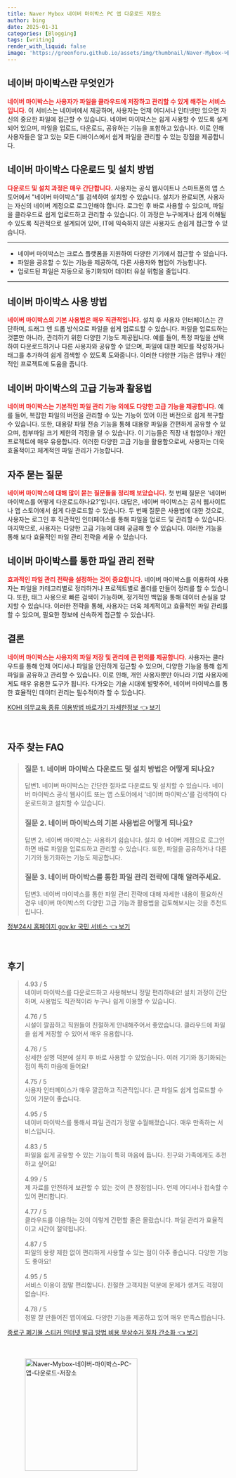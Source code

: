 ```yaml
---
title: Naver Mybox 네이버 마이박스 PC 앱 다운로드 저장소
author: bing
date: 2025-01-31
categories: [Blogging]
tags: [writing]
render_with_liquid: false
image: 'https://greenforu.github.io/assets/img/thumbnail/Naver-Mybox-네이버-마이박스-PC-앱-다운로드-저장소.webp'
---
```



<h2 id='네이버 마이박스란 무엇인가'>네이버 마이박스란 무엇인가</h2>

<p><b><span style="color: #ee2323;">네이버 마이박스는 사용자가 파일을 클라우드에 저장하고 관리할 수 있게 해주는 서비스입니다.</span></b> 이 서비스는 네이버에서 제공하며, 사용자는 언제 어디서나 인터넷만 있으면 자신의 중요한 파일에 접근할 수 있습니다. 네이버 마이박스는 쉽게 사용할 수 있도록 설계되어 있으며, 파일을 업로드, 다운로드, 공유하는 기능을 포함하고 있습니다. 이로 인해 사용자들은 알고 있는 모든 디바이스에서 쉽게 파일을 관리할 수 있는 장점을 제공합니다.</p>

<h2 id='네이버 마이박스 다운로드 및 설치 방법'>네이버 마이박스 다운로드 및 설치 방법</h2>

<p><b><span style="color: #ee2323;">다운로드 및 설치 과정은 매우 간단합니다.</span></b> 사용자는 공식 웹사이트나 스마트폰의 앱 스토어에서 "네이버 마이박스"를 검색하여 설치할 수 있습니다. 설치가 완료되면, 사용자는 자신의 네이버 계정으로 로그인해야 합니다. 로그인 후 바로 사용할 수 있으며, 파일을 클라우드로 쉽게 업로드하고 관리할 수 있습니다. 이 과정은 누구에게나 쉽게 이해될 수 있도록 직관적으로 설계되어 있어, IT에 익숙하지 않은 사용자도 손쉽게 접근할 수 있습니다.</p>

<hr />

<ul>
    <li>네이버 마이박스는 크로스 플랫폼을 지원하여 다양한 기기에서 접근할 수 있습니다.</li>
    <li>파일을 공유할 수 있는 기능을 제공하여, 다른 사용자와 협업이 가능합니다.</li>
    <li>업로드된 파일은 자동으로 동기화되어 데이터 유실 위험을 줄입니다.</li>
</ul>

<hr />

<h2 id='네이버 마이박스 사용 방법'>네이버 마이박스 사용 방법</h2>

<p><b><span style="color: #ee2323;">네이버 마이박스의 기본 사용법은 매우 직관적입니다.</span></b> 설치 후 사용자 인터페이스는 간단하며, 드래그 앤 드롭 방식으로 파일을 쉽게 업로드할 수 있습니다. 파일을 업로드하는 것뿐만 아니라, 관리하기 위한 다양한 기능도 제공됩니다. 예를 들어, 특정 파일을 선택하여 다운로드하거나 다른 사용자와 공유할 수 있으며, 파일에 대한 메모를 작성하거나 태그를 추가하여 쉽게 검색할 수 있도록 도와줍니다. 이러한 다양한 기능은 업무나 개인적인 프로젝트에 도움을 줍니다.</p>

<h2 id='네이버 마이박스의 고급 기능과 활용법'>네이버 마이박스의 고급 기능과 활용법</h2>

<p><b><span style="color: #ee2323;">네이버 마이박스는 기본적인 파일 관리 기능 외에도 다양한 고급 기능을 제공합니다.</span></b> 예를 들어, 복잡한 파일의 버전을 관리할 수 있는 기능이 있어 이전 버전으로 쉽게 복구할 수 있습니다. 또한, 대용량 파일 전송 기능을 통해 대용량 파일을 간편하게 공유할 수 있으며, 첨부파일 크기 제한의 걱정을 덜 수 있습니다. 이 기능들은 직장 내 협업이나 개인 프로젝트에 매우 유용합니다. 이러한 다양한 고급 기능을 활용함으로써, 사용자는 더욱 효율적이고 체계적인 파일 관리가 가능합니다.</p>

<h2 id='자주 묻는 질문'>자주 묻는 질문</h2>

<p><b><span style="color: #ee2323;">네이버 마이박스에 대해 많이 묻는 질문들을 정리해 보았습니다.</span></b> 첫 번째 질문은 '네이버 마이박스를 어떻게 다운로드하나요?'입니다. 대답은, 네이버 마이박스는 공식 웹사이트나 앱 스토어에서 쉽게 다운로드할 수 있습니다. 두 번째 질문은 사용법에 대한 것으로, 사용자는 로그인 후 직관적인 인터페이스를 통해 파일을 업로드 및 관리할 수 있습니다. 마지막으로, 사용자는 다양한 고급 기능에 대해 궁금해 할 수 있습니다. 이러한 기능을 통해 보다 효율적인 파일 관리 전략을 세울 수 있습니다.</p>

<h2 id='네이버 마이박스를 통한 파일 관리 전략'>네이버 마이박스를 통한 파일 관리 전략</h2>

<p><b><span style="color: #ee2323;">효과적인 파일 관리 전략을 설정하는 것이 중요합니다.</span></b> 네이버 마이박스를 이용하여 사용자는 파일을 카테고리별로 정리하거나 프로젝트별로 폴더를 만들어 정리를 할 수 있습니다. 또한, 태그 사용으로 빠른 검색이 가능하며, 정기적인 백업을 통해 데이터 손실을 방지할 수 있습니다. 이러한 전략을 통해, 사용자는 더욱 체계적이고 효율적인 파일 관리를 할 수 있으며, 필요한 정보에 신속하게 접근할 수 있습니다.</p>

<h2 id='결론'>결론</h2>

<p><b><span style="color: #ee2323;">네이버 마이박스는 사용자의 파일 저장 및 관리에 큰 편의를 제공합니다.</span></b> 사용자는 클라우드를 통해 언제 어디서나 파일을 안전하게 접근할 수 있으며, 다양한 기능을 통해 쉽게 파일을 공유하고 관리할 수 있습니다. 이로 인해, 개인 사용자뿐만 아니라 기업 사용자에게도 매우 유용한 도구가 됩니다. 다가오는 기술 시대에 발맞추어, 네이버 마이박스를 통한 효율적인 데이터 관리는 필수적이라 할 수 있습니다.</p>


<p><a class="click-button" title="KOHI 의무교육 종류 이용방법 바로가기 자세한정보" href="https://greenforu.github.io/posts/KOHI-%EC%9D%98%EB%AC%B4%EA%B5%90%EC%9C%A1-%EC%A2%85%EB%A5%98-%EC%9D%B4%EC%9A%A9%EB%B0%A9%EB%B2%95-%EB%B0%94%EB%A1%9C%EA%B0%80%EA%B8%B0-%EC%9E%90%EC%84%B8%ED%95%9C%EC%A0%95%EB%B3%B4/" rel="dofollow">KOHI 의무교육 종류 이용방법 바로가기 자세한정보 👈 보기</a></p><br>
<h2 id='자주_찾는_FAQ'>자주 찾는 FAQ</h2>
<div itemscope="" itemtype="https://schema.org/FAQPage"> 
<blockquote> 
<div itemscope="" itemprop="mainEntity" itemtype="https://schema.org/Question"> 
<h3 itemprop="name">질문 1. 네이버 마이박스 다운로드 및 설치 방법은 어떻게 되나요?</h3> 
<div itemscope="" itemprop="acceptedAnswer" itemtype="https://schema.org/Answer"> 
<span itemprop="text"> 
<p>답변1. 네이버 마이박스는 간단한 절차로 다운로드 및 설치할 수 있습니다. 네이버 마이박스 공식 웹사이트 또는 앱 스토어에서 '네이버 마이박스'를 검색하여 다운로드하고 설치할 수 있습니다.</p> 
</span> 
</div> 
</div> 
<div itemscope="" itemprop="mainEntity" itemtype="https://schema.org/Question"> 
<h3 itemprop="name">질문 2. 네이버 마이박스의 기본 사용법은 어떻게 되나요?</h3> 
<div itemscope="" itemprop="acceptedAnswer" itemtype="https://schema.org/Answer"> 
<span itemprop="text"> 
<p>답변 2. 네이버 마이박스는 사용하기 쉽습니다. 설치 후 네이버 계정으로 로그인하면 바로 파일을 업로드하고 관리할 수 있습니다. 또한, 파일을 공유하거나 다른 기기와 동기화하는 기능도 제공합니다.</p> 
</span> 
</div> 
</div> 
<div itemscope="" itemprop="mainEntity" itemtype="https://schema.org/Question"> 
<h3 itemprop="name">질문 3. 네이버 마이박스를 통한 파일 관리 전략에 대해 알려주세요.</h3> 
<div itemscope="" itemprop="acceptedAnswer" itemtype="https://schema.org/Answer"> 
<span itemprop="text"> 
<p>답변3. 네이버 마이박스를 통한 파일 관리 전략에 대해 자세한 내용이 필요하신 경우 네이버 마이박스의 다양한 고급 기능과 활용법을 검토해보시는 것을 추천드립니다.</p> 
</span> 
</div> 
</div> 
</blockquote> 
</div>
<p><a class="click-button" title="정부24시 홈페이지 gov.kr 국민 서비스" href="https://greenforu.github.io/posts/%EC%A0%95%EB%B6%8024%EC%8B%9C-%ED%99%88%ED%8E%98%EC%9D%B4%EC%A7%80-gov.kr-%EA%B5%AD%EB%AF%BC-%EC%84%9C%EB%B9%84%EC%8A%A4/" rel="dofollow">정부24시 홈페이지 gov.kr 국민 서비스 👈 보기</a></p><br>
<h2 id='후기'>후기</h2>
<div itemscope itemtype="https://schema.org/Product">
  <blockquote>
  <div itemprop="review" itemscope itemtype="https://schema.org/Review">
      <div itemprop="reviewRating" itemscope itemtype="https://schema.org/Rating"> <span itemprop="ratingValue">4.93</span> / <span itemprop="bestRating">5</span> </div>
      <span itemprop="reviewBody">네이버 마이박스를 다운로드하고 사용해보니 정말 편리하네요! 설치 과정이 간단하며, 사용법도 직관적이라 누구나 쉽게 이용할 수 있습니다.</span>
  </div>
  <br>
  <div itemprop="review" itemscope itemtype="https://schema.org/Review">
      <div itemprop="reviewRating" itemscope itemtype="https://schema.org/Rating"> <span itemprop="ratingValue">4.76</span> / <span itemprop="bestRating">5</span> </div>
      <span itemprop="reviewBody">시설이 깔끔하고 직원들이 친절하게 안내해주어서 좋았습니다. 클라우드에 파일을 쉽게 저장할 수 있어서 매우 유용합니다.</span>
  </div>
  <br>
  <div itemprop="review" itemscope itemtype="https://schema.org/Review">
      <div itemprop="reviewRating" itemscope itemtype="https://schema.org/Rating"> <span itemprop="ratingValue">4.76</span> / <span itemprop="bestRating">5</span> </div>
      <span itemprop="reviewBody">상세한 설명 덕분에 설치 후 바로 사용할 수 있었습니다. 여러 기기와 동기화되는 점이 특히 마음에 들어요!</span>
  </div>
  <br>
  <div itemprop="review" itemscope itemtype="https://schema.org/Review">
      <div itemprop="reviewRating" itemscope itemtype="https://schema.org/Rating"> <span itemprop="ratingValue">4.75</span> / <span itemprop="bestRating">5</span> </div>
      <span itemprop="reviewBody">사용자 인터페이스가 매우 깔끔하고 직관적입니다. 큰 파일도 쉽게 업로드할 수 있어 기분이 좋습니다.</span>
  </div>
  <br>
  <div itemprop="review" itemscope itemtype="https://schema.org/Review">
      <div itemprop="reviewRating" itemscope itemtype="https://schema.org/Rating"> <span itemprop="ratingValue">4.95</span> / <span itemprop="bestRating">5</span> </div>
      <span itemprop="reviewBody">네이버 마이박스를 통해서 파일 관리가 정말 수월해졌습니다. 매우 만족하는 서비스입니다.</span>
  </div>
  <br>
  <div itemprop="review" itemscope itemtype="https://schema.org/Review">
      <div itemprop="reviewRating" itemscope itemtype="https://schema.org/Rating"> <span itemprop="ratingValue">4.83</span> / <span itemprop="bestRating">5</span> </div>
      <span itemprop="reviewBody">파일을 쉽게 공유할 수 있는 기능이 특히 마음에 듭니다. 친구와 가족에게도 추천하고 싶어요!</span>
  </div>
  <br>
  <div itemprop="review" itemscope itemtype="https://schema.org/Review">
      <div itemprop="reviewRating" itemscope itemtype="https://schema.org/Rating"> <span itemprop="ratingValue">4.99</span> / <span itemprop="bestRating">5</span> </div>
      <span itemprop="reviewBody">제 자료를 안전하게 보관할 수 있는 것이 큰 장점입니다. 언제 어디서나 접속할 수 있어 편리합니다.</span>
  </div>
  <br>
  <div itemprop="review" itemscope itemtype="https://schema.org/Review">
      <div itemprop="reviewRating" itemscope itemtype="https://schema.org/Rating"> <span itemprop="ratingValue">4.77</span> / <span itemprop="bestRating">5</span> </div>
      <span itemprop="reviewBody">클라우드를 이용하는 것이 이렇게 간편할 줄은 몰랐습니다. 파일 관리가 효율적이고 시간이 절약됩니다.</span>
  </div>
  <br>
  <div itemprop="review" itemscope itemtype="https://schema.org/Review">
      <div itemprop="reviewRating" itemscope itemtype="https://schema.org/Rating"> <span itemprop="ratingValue">4.87</span> / <span itemprop="bestRating">5</span> </div>
      <span itemprop="reviewBody">파일의 용량 제한 없이 편리하게 사용할 수 있는 점이 아주 좋습니다. 다양한 기능도 좋아요!</span>
  </div>
  <br>
  <div itemprop="review" itemscope itemtype="https://schema.org/Review">
      <div itemprop="reviewRating" itemscope itemtype="https://schema.org/Rating"> <span itemprop="ratingValue">4.95</span> / <span itemprop="bestRating">5</span> </div>
      <span itemprop="reviewBody">서비스 이용이 정말 편리합니다. 친절한 고객지원 덕분에 문제가 생겨도 걱정이 없습니다.</span>
  </div>
  <br>
  <div itemprop="review" itemscope itemtype="https://schema.org/Review">
      <div itemprop="reviewRating" itemscope itemtype="https://schema.org/Rating"> <span itemprop="ratingValue">4.78</span> / <span itemprop="bestRating">5</span> </div>
      <span itemprop="reviewBody">정말 잘 만들어진 앱이에요. 다양한 기능을 제공하고 있어 매우 만족스럽습니다.</span>
  </div>
  </blockquote>
</div>
<p><a class="click-button" title="종로구 폐기물 스티커 인터넷 발급 방법 비용 무상수거 절차 간소화" href="https://greenforu.github.io/posts/%EC%A2%85%EB%A1%9C%EA%B5%AC-%ED%8F%90%EA%B8%B0%EB%AC%BC-%EC%8A%A4%ED%8B%B0%EC%BB%A4-%EC%9D%B8%ED%84%B0%EB%84%B7-%EB%B0%9C%EA%B8%89-%EB%B0%A9%EB%B2%95-%EB%B9%84%EC%9A%A9-%EB%AC%B4%EC%83%81%EC%88%98%EA%B1%B0-%EC%A0%88%EC%B0%A8-%EA%B0%84%EC%86%8C%ED%99%94/" rel="dofollow">종로구 폐기물 스티커 인터넷 발급 방법 비용 무상수거 절차 간소화 👈 보기</a></p><br>
<figure class="image"><img src="https://greenforu.github.io/assets/img/thumbnail/Naver-Mybox-네이버-마이박스-PC-앱-다운로드-저장소.webp" alt="Naver-Mybox-네이버-마이박스-PC-앱-다운로드-저장소" width="256" height="256"></figure>